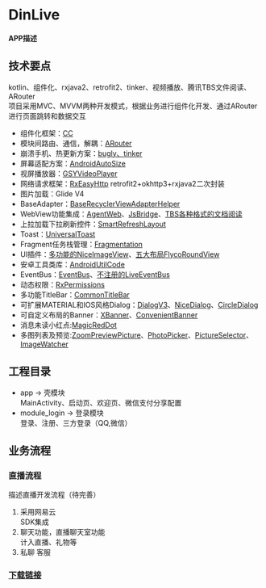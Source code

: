 # DinLive
**APP描述**
## 技术要点  
kotlin、组件化、rxjava2、retrofit2、tinker、视频播放、腾讯TBS文件阅读、ARouter  
项目采用MVC、MVVM两种开发模式，根据业务进行组件化开发、通过ARouter进行页面跳转和数据交互  

- 组件化框架：[CC](https://qibilly.com/CC-website)
- 模块间路由、通信，解耦：[ARouter](https://github.com/alibaba/ARouter/blob/master/README_CN.md)
- 崩溃手机、热更新方案：[bugly、tinker](https://bugly.qq.com/docs/)
- 屏幕适配方案：[AndroidAutoSize](https://github.com/JessYanCoding/AndroidAutoSize/blob/master/README-zh.md)
- 视屏播放器：[GSYVideoPlayer](https://github.com/CarGuo/GSYVideoPlayer)
- 网络请求框架：[RxEasyHttp](https://github.com/zhou-you/RxEasyHttp) retrofit2+okhttp3+rxjava2二次封装
- 图片加载：Glide V4
- BaseAdapter：[BaseRecyclerViewAdapterHelper](https://github.com/CymChad/BaseRecyclerViewAdapterHelper)
- WebView功能集成：[AgentWeb](https://github.com/Justson/AgentWeb)、[JsBridge](https://github.com/lzyzsd/JsBridge)、[TBS各种格式的文档阅读](https://x5.tencent.com)
- 上拉加载下拉刷新控件：[SmartRefreshLayout](https://github.com/scwang90/SmartRefreshLayout)
- Toast：[UniversalToast](https://github.com/bboylin/UniversalToast)
- Fragment任务栈管理：[Fragmentation](https://github.com/YoKeyword/Fragmentation/tree/master)
- UI插件：[多功能的NiceImageView](https://github.com/SheHuan/NiceImageView)、[五大布局FlycoRoundView](https://github.com/H07000223/FlycoRoundView)
- 安卓工具类库：[AndroidUtilCode](https://github.com/Blankj/AndroidUtilCode)
- EventBus：[EventBus](https://github.com/greenrobot/EventBus)、[不注册的LiveEventBus](https://github.com/JeremyLiao/LiveEventBus)
- 动态权限：[RxPermissions](https://github.com/tbruyelle/RxPermissions)
- 多功能TitleBar：[CommonTitleBar](https://github.com/wuhenzhizao/android-titlebar)
- 可扩展MATERIAL和IOS风格Dialog：[DialogV3](https://github.com/kongzue/DialogV3)、[NiceDialog](https://github.com/SheHuan/NiceDialog)、[CircleDialog](https://github.com/mylhyl/Android-CircleDialog)
- 可自定义布局的Banner：[XBanner](https://github.com/xiaohaibin/XBanner)、[ConvenientBanner](https://github.com/saiwu-bigkoo/Android-ConvenientBanner)
- 消息未读小红点:[MagicRedDot](https://github.com/kanglongba/MagicRedDot)
- 多图列表及预览:[ZoomPreviewPicture](https://github.com/yangchaojiang/ZoomPreviewPicture)、[PhotoPicker](https://github.com/yudu233/PhotoPicker)、[PictureSelector](https://github.com/LuckSiege/PictureSelector)、[ImageWatcher](https://github.com/iielse/ImageWatcher)

## 工程目录
- app -> 壳模块  
    MainActivity、启动页、欢迎页、微信支付分享配置 
- module_login -> 登录模块  
    登录、注册、三方登录（QQ,微信）
## 业务流程

### 直播流程  
描述直播开发流程（待完善）

1. 采用网易云      
    SDK集成
2. 聊天功能，直播聊天室功能  
    计入直播、礼物等
3. 私聊 
   客服
 ### [下载链接](https://www.pgyer.com/hOPa)
